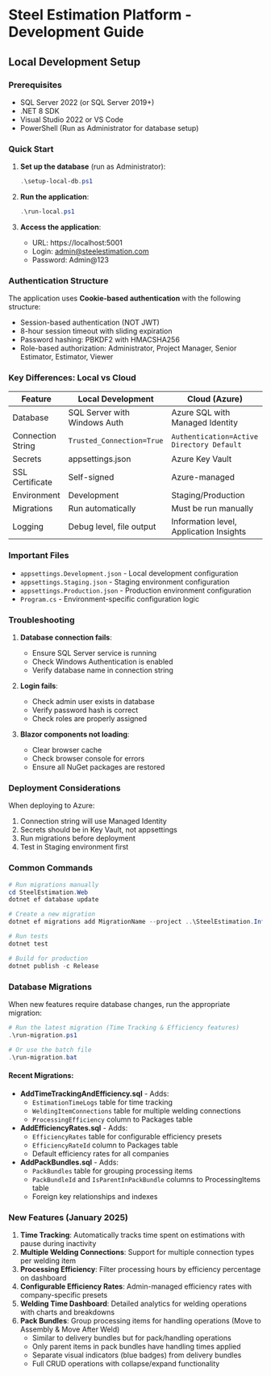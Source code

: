 # Steel Estimation Platform - Development Guide

## Local Development Setup

### Prerequisites
- SQL Server 2022 (or SQL Server 2019+)
- .NET 8 SDK
- Visual Studio 2022 or VS Code
- PowerShell (Run as Administrator for database setup)

### Quick Start

1. **Set up the database** (run as Administrator):
   ```powershell
   .\setup-local-db.ps1
   ```

2. **Run the application**:
   ```powershell
   .\run-local.ps1
   ```

3. **Access the application**:
   - URL: https://localhost:5001
   - Login: admin@steelestimation.com
   - Password: Admin@123

### Authentication Structure

The application uses **Cookie-based authentication** with the following structure:
- Session-based authentication (NOT JWT)
- 8-hour session timeout with sliding expiration
- Password hashing: PBKDF2 with HMACSHA256
- Role-based authorization: Administrator, Project Manager, Senior Estimator, Estimator, Viewer

### Key Differences: Local vs Cloud

| Feature | Local Development | Cloud (Azure) |
|---------|------------------|---------------|
| Database | SQL Server with Windows Auth | Azure SQL with Managed Identity |
| Connection String | `Trusted_Connection=True` | `Authentication=Active Directory Default` |
| Secrets | appsettings.json | Azure Key Vault |
| SSL Certificate | Self-signed | Azure-managed |
| Environment | Development | Staging/Production |
| Migrations | Run automatically | Must be run manually |
| Logging | Debug level, file output | Information level, Application Insights |

### Important Files

- `appsettings.Development.json` - Local development configuration
- `appsettings.Staging.json` - Staging environment configuration  
- `appsettings.Production.json` - Production environment configuration
- `Program.cs` - Environment-specific configuration logic

### Troubleshooting

1. **Database connection fails**:
   - Ensure SQL Server service is running
   - Check Windows Authentication is enabled
   - Verify database name in connection string

2. **Login fails**:
   - Check admin user exists in database
   - Verify password hash is correct
   - Check roles are properly assigned

3. **Blazor components not loading**:
   - Clear browser cache
   - Check browser console for errors
   - Ensure all NuGet packages are restored

### Deployment Considerations

When deploying to Azure:
1. Connection string will use Managed Identity
2. Secrets should be in Key Vault, not appsettings
3. Run migrations before deployment
4. Test in Staging environment first

### Common Commands

```powershell
# Run migrations manually
cd SteelEstimation.Web
dotnet ef database update

# Create a new migration
dotnet ef migrations add MigrationName --project ..\SteelEstimation.Infrastructure

# Run tests
dotnet test

# Build for production
dotnet publish -c Release
```

### Database Migrations

When new features require database changes, run the appropriate migration:

```powershell
# Run the latest migration (Time Tracking & Efficiency features)
.\run-migration.ps1

# Or use the batch file
.\run-migration.bat
```

#### Recent Migrations:
- **AddTimeTrackingAndEfficiency.sql** - Adds:
  - `EstimationTimeLogs` table for time tracking
  - `WeldingItemConnections` table for multiple welding connections
  - `ProcessingEfficiency` column to Packages table
- **AddEfficiencyRates.sql** - Adds:
  - `EfficiencyRates` table for configurable efficiency presets
  - `EfficiencyRateId` column to Packages table
  - Default efficiency rates for all companies
- **AddPackBundles.sql** - Adds:
  - `PackBundles` table for grouping processing items
  - `PackBundleId` and `IsParentInPackBundle` columns to ProcessingItems table
  - Foreign key relationships and indexes

### New Features (January 2025)

1. **Time Tracking**: Automatically tracks time spent on estimations with pause during inactivity
2. **Multiple Welding Connections**: Support for multiple connection types per welding item
3. **Processing Efficiency**: Filter processing hours by efficiency percentage on dashboard
4. **Configurable Efficiency Rates**: Admin-managed efficiency rates with company-specific presets
5. **Welding Time Dashboard**: Detailed analytics for welding operations with charts and breakdowns
6. **Pack Bundles**: Group processing items for handling operations (Move to Assembly & Move After Weld)
   - Similar to delivery bundles but for pack/handling operations
   - Only parent items in pack bundles have handling times applied
   - Separate visual indicators (blue badges) from delivery bundles
   - Full CRUD operations with collapse/expand functionality